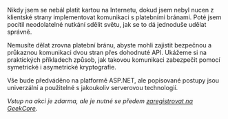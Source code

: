<!-- dcterms:identifier = aspnetcz#369 -->
<!-- dcterms:title = Pozvánka na akci: Bezpečné webové API, jak to dělat správně -->
<!-- dcterms:abstract = Nikdy jsem se nebál platit kartou na Internetu, dokud jsem nebyl nucen z klientské strany implementovat komunikaci s platebními bránami. Poté jsem pocítil neodolatelné nutkání sdělit světu, jak se to dá jednoduše udělat správně. -->
<!-- np9:categoryId = 6 -->
<!-- x4w:category = Akce a události -->
<!-- np9:authorId = 1 -->
<!-- np9:authorEmail = michal.valasek@altairis.cz -->
<!-- dcterms:creator = Michal Altair Valášek -->
<!-- dcterms:created = 2012-02-21T01:29:28.643+01:00 -->
<!-- dcterms:date = 2012-02-22T01:28:00+01:00 -->
<!-- x4w:pictureWidth = 150 -->
<!-- x4w:pictureHeight = 150 -->
<!-- x4w:pictureUrl = /perex-pictures/20120222-pozvanka-na-akci-bezpecne-webove-api-jak-to-delat-spravne.jpg -->

Nikdy jsem se nebál platit kartou na Internetu, dokud jsem nebyl nucen z klientské strany implementovat komunikaci s platebními bránami. Poté jsem pocítil neodolatelné nutkání sdělit světu, jak se to dá jednoduše udělat správně.

Nemusíte dělat zrovna platební bránu, abyste mohli zajistit bezpečnou a průkaznou komunikaci dvou stran přes dohodnuté API. Ukážeme si na praktických příkladech způsob, jak takovou komunikaci zabezpečit pomocí symetrické i asymetrické kryptografie.

Vše bude předváděno na platformě ASP.NET, ale popisované postupy jsou univerzální a použitelné s jakoukoliv serverovou technologií.

*Vstup na akci je zdarma, ale je nutné se předem [zaregistrovat na GeekCore](http://www.geekcore.cz/events/497).*